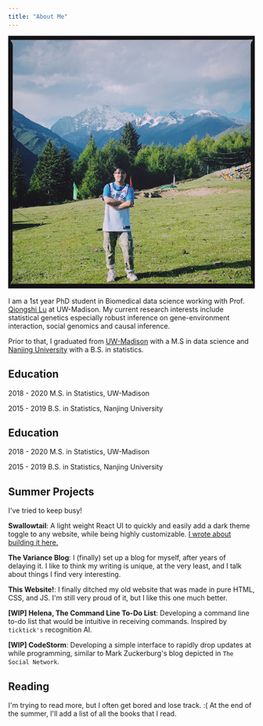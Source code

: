 ```yaml
---
title: "About Me"
---
```


![alt text](https://github.com/jmiao24/personal_website/blob/master/content/avatar.JPG?raw=true)

I am a 1st year PhD student in Biomedical data science working with Prof. [Qiongshi Lu](http://qlu-lab.org/) at UW-Madison. My current research interests include statistical genetics especially robust inference on gene-environment interaction, social genomics and causal inference.

Prior to that, I graduated from [UW-Madison](https://www.wisc.edu/) with a M.S in data science and [Nanjing University](https://www.nju.edu.cn/en/main.psp) with a B.S. in statistics.

## Education

2018 - 2020 M.S. in Statistics, UW-Madison

2015 - 2019 B.S. in Statistics, Nanjing University

## Education

2018 - 2020 M.S. in Statistics, UW-Madison

2015 - 2019 B.S. in Statistics, Nanjing University


## Summer Projects
I've tried to keep busy!

**Swallowtail**: A light weight React UI to quickly and easily add a dark theme toggle to any website, while being highly customizable. [I wrote about building it here.](/blog/dark-like-my-soul)

**The Variance Blog**: I (finally) set up a blog for myself, after years of delaying it. I like to think my writing is unique, at the very least, and I talk about things I find very interesting.

**This Website!**: I finally ditched my old website that was made in pure HTML, CSS, and JS. I'm still very proud of it, but I like this one much better.

**[WIP] Helena, The Command Line To-Do List**: Developing a command line to-do list that would be intuitive in receiving commands. Inspired by `ticktick's` recognition AI.

**[WIP] CodeStorm**: Developing a simple interface to rapidly drop updates at while programming, similar to Mark Zuckerburg's blog depicted in `The Social Network`.

## Reading
I'm trying to read more, but I often get bored and lose track. :( At the end of the summer, I'll add a list of all the books that I read.
